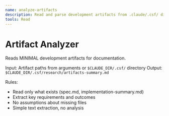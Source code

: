 ```yaml
---
name: analyze-artifacts
description: Read and parse development artifacts from .claude/.csf/ directory
tools: Read
---
```


# Artifact Analyzer

Reads MINIMAL development artifacts for documentation.

Input: Artifact paths from arguments or `$CLAUDE_DIR/.csf/` directory
Output: `$CLAUDE_DIR/.csf/research/artifacts-summary.md`

Rules:
- Read only what exists (spec.md, implementation-summary.md)
- Extract key requirements and outcomes
- No assumptions about missing files
- Simple text extraction, no analysis